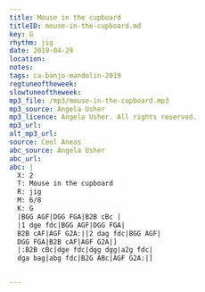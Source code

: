 ```yaml
---
title: Mouse in the cupboard
titleID: mouse-in-the-cupboard.md
key: G
rhythm: jig
date: 2019-04-29
location:
notes:
tags: ca-banjo-mandolin-2019
regtuneoftheweek:
slowtuneoftheweek:
mp3_file: /mp3/mouse-in-the-cupboard.mp3
mp3_source: Angela Usher
mp3_licence: Angela Usher. All rights reserved.
mp3_url:
alt_mp3_url:
source: Ceol Aneas
abc_source: Angela Usher
abc_url:
abc: |
  X: 2
  T: Mouse in the cupboard
  R: jig
  M: 6/8
  K: G
  |BGG AGF|DGG FGA|B2B cBc |
  |1 dge fdc|BGG AGF|DGG FGA|
  B2B cAF|AGF G2A:||2 dag fdc|BGG AGF|
  DGG FGA|B2B cAF|AGF G2A|]
  |:B2B cBc|dge fdc|dgg dgg|a2g fdc|
  dga bag|abg fdc|B2G ABc|AGF G2A:|]


---
```

